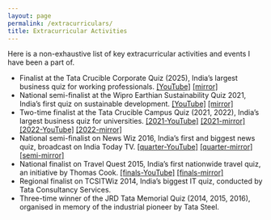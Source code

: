 ```yaml
---
layout: page
permalink: /extracurriculars/
title: Extracurricular Activities
---
```


Here is a non-exhaustive list of key extracurricular activities and 
events I have been a part of.

- Finalist at the Tata Crucible Corporate Quiz (2025), India’s largest business quiz for working professionals. [[YouTube]](https://www.youtube.com/watch?v=sETrbvZahIg) [[mirror]](https://drive.google.com/file/d/11ncPcfABHJkoq845TUJp893Nx_RvfxWm/view?usp=drive_link) 
- National semi-finalist at the Wipro Earthian Sustainability Quiz 2021, India’s first quiz on sustainable development. [[YouTube]](https://www.youtube.com/watch?v=dh5KZLmMLWk&t=15105s) [[mirror]](https://drive.google.com/file/d/1fKLRV2xhlVhJ3wwA7HCrO5FpV_fwwjuz/view?usp=sharing) 
- Two-time finalist at the Tata Crucible Campus Quiz (2021, 2022), India’s largest business quiz for universities. [[2021-YouTube]](https://www.youtube.com/watch?v=IPejP2CT64E) [[2021-mirror]](https://drive.google.com/file/d/1JxkCcAtGmlFyUC95LZJuyhv9yHoSYOIk/view?usp=sharing) [[2022-YouTube]](https://www.youtube.com/watch?v=8oKxLdHuqiE) [[2022-mirror]](https://drive.google.com/file/d/1VJj14EJ5Mx2jOREyJAflYReVlbL9XXWO/view?usp=sharing)
- National semi-finalist on News Wiz 2016, India’s first and biggest news quiz, broadcast on India Today TV. [[quarter-YouTube]](https://www.youtube.com/watch?v=cdJdg06igjc) [[quarter-mirror]](https://drive.google.com/file/d/1DhMA4kUX0UK2SuUshYeHAcH0FsgIW3zA/view?usp=sharing) [[semi-mirror]](https://drive.google.com/file/d/1y8lm_mgGx41t_2hr5sJ0LZsFMF6JOy-j/view?usp=sharing)
- National finalist on Travel Quest 2015, India’s first nationwide travel quiz, an initiative by Thomas Cook. [[finals-YouTube]](https://www.youtube.com/watch?v=z1sPAW6n7Bw) [[finals-mirror]](https://drive.google.com/file/d/1AbuDN3_8LcJQuqg7CQhx5-ptBmrUZ3pd/view?usp=sharing)
- Regional finalist on TCSITWiz 2014, India’s biggest IT quiz, conducted by Tata Consultancy Services.
- Three-time winner of the JRD Tata Memorial Quiz (2014, 2015, 2016), organised in memory of the industrial pioneer by Tata
Steel. 
